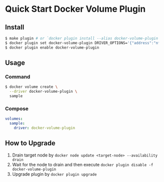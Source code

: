 # Quick Start Docker Volume Plugin

## Install

```sh
$ make plugin # or `docker plugin install --alias docker-volume-plugin zouyu613/docker-volume-plugin:<tag> --grant-all-permissions --disable`
$ docker plugin set docker-volume-plugin DRIVER_OPTIONS='{"address":"nfs-server.example.com","remotePath":"/exported/path"}'
$ docker plugin enable docker-volume-plugin
```

## Usage

### Command

```sh
$ docker volume create \
  --driver docker-volume-plugin \
  sample
```

### Compose

```yaml
volumes:
  sample:
    driver: docker-volume-plugin
```

## How to Upgrade

1. Drain target node by `docker node update <target-node> --availability drain`
2. Wait for the node to drain and then execute `docker plugin disable -f docker-volume-plugin`
3. Upgrade plugin by `docker plugin upgrade`
